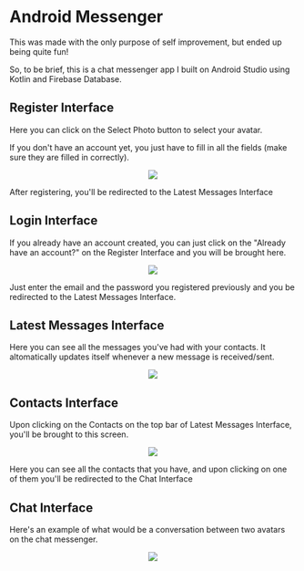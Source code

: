 # Android Messenger
This was made with the only purpose of self improvement, but ended up being quite fun!

So, to be brief, this is a chat messenger app I built on Android Studio using Kotlin and Firebase Database.

## Register Interface
Here you can click on the Select Photo button to select your avatar.

If you don't have an account yet, you just have to fill in all the fields (make sure they are filled in correctly).

<p align="center">
  <img src="https://user-images.githubusercontent.com/41754059/97314222-3b80b480-1846-11eb-9f05-d12f4e37fd59.png" />
</p>

After registering, you'll be redirected to the Latest Messages Interface

## Login Interface
If you already have an account created, you can just click on the "Already have an account?" on the Register Interface and you will be brought here.

<p align="center">
  <img src="https://user-images.githubusercontent.com/41754059/97315084-1cceed80-1847-11eb-98a1-7fd1134323da.png" />
</p>


Just enter the email and the password you registered previously and you be redirected to the Latest Messages Interface.

## Latest Messages Interface
Here you can see all the messages you've had with your contacts. It altomatically updates itself whenever a new message is received/sent.

<p align="center">
  <img src="https://user-images.githubusercontent.com/41754059/97316126-29a01100-1848-11eb-9c02-8cc4f6811803.png" />
</p>

## Contacts Interface
Upon clicking on the Contacts on the top bar of Latest Messages Interface, you'll be brought to this screen.

<p align="center">
  <img src="https://user-images.githubusercontent.com/41754059/97316421-7a176e80-1848-11eb-8504-bcc1164fa129.png" />
</p>

Here you can see all the contacts that you have, and upon clicking on one of them you'll be redirected to the Chat Interface

## Chat Interface
Here's an example of what would be a conversation between two avatars on the chat messenger.

<p align="center">
  <img src="https://user-images.githubusercontent.com/41754059/97316614-b34fde80-1848-11eb-8fa2-d48b8e54473c.png" />
</p>











